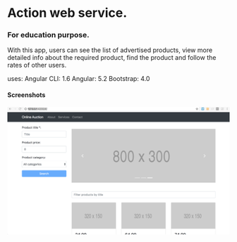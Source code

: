 # Action web service.

### For education purpose.




With this app, users can see the list of advertised products, view more detailed info about the required product, find the product and follow the rates of other users.


uses:
Angular CLI: 1.6
Angular: 5.2
Bootstrap: 4.0


#### Screenshots

![home page](docs/pic1.png)